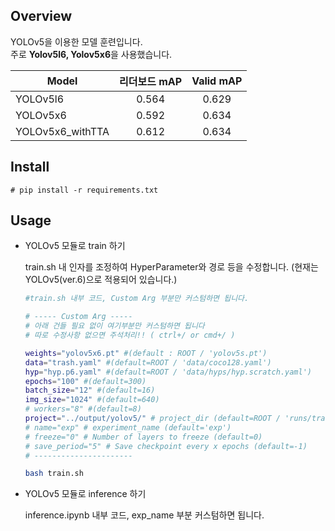 ## Overview

YOLOv5을 이용한 모델 훈련입니다.  
주로 **Yolov5l6, Yolov5x6**을 사용했습니다. 

|Model|리더보드 mAP|Valid mAP|
|---|:---:|:---:|
|YOLOv5l6|0.564|0.629|
|YOLOv5x6|0.592|0.634|
|YOLOv5x6_withTTA|0.612|0.634|

## Install

  ```
  # pip install -r requirements.txt
  ```

## Usage

- YOLOv5 모듈로 train 하기

	train.sh 내 인자를 조정하여 HyperParameter와 경로 등을 수정합니다.
  (현재는 YOLOv5(ver.6)으로 적용되어 있습니다.)

	```bash
	#train.sh 내부 코드, Custom Arg 부분만 커스텀하면 됩니다.

	# ----- Custom Arg -----
  # 아래 건들 필요 없이 여기부분만 커스텀하면 됩니다
  # 따로 수정사항 없으면 주석처리!! ( ctrl+/ or cmd+/ )

  weights="yolov5x6.pt" #(default : ROOT / 'yolov5s.pt')
  data="trash.yaml" #(default=ROOT / 'data/coco128.yaml')
  hyp="hyp.p6.yaml" #(default=ROOT / 'data/hyps/hyp.scratch.yaml')
  epochs="100" #(default=300)
  batch_size="12" #(default=16)
  img_size="1024" #(default=640)
  # workers="8" #(default=8)
  project="../output/yolov5/" # project_dir (default=ROOT / 'runs/train')
  # name="exp" # experiment_name (default='exp')
  # freeze="0" # Number of layers to freeze (default=0)
  # save_period="5" # Save checkpoint every x epochs (default=-1)
  # ----------------------
	```

	```bash
	bash train.sh
	```

- YOLOv5 모듈로 inference 하기

	inference.ipynb 내부 코드, exp_name 부분 커스텀하면 됩니다.
